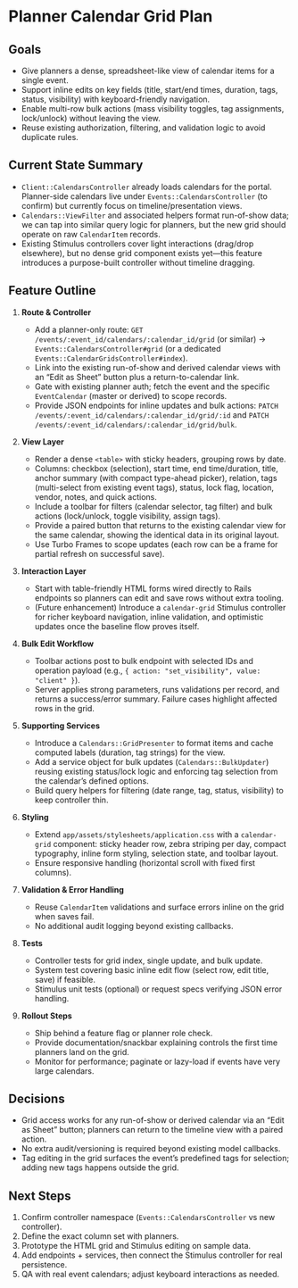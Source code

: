 # Planner Calendar Grid Plan

## Goals
- Give planners a dense, spreadsheet-like view of calendar items for a single event.
- Support inline edits on key fields (title, start/end times, duration, tags, status, visibility) with keyboard-friendly navigation.
- Enable multi-row bulk actions (mass visibility toggles, tag assignments, lock/unlock) without leaving the view.
- Reuse existing authorization, filtering, and validation logic to avoid duplicate rules.

## Current State Summary
- `Client::CalendarsController` already loads calendars for the portal. Planner-side calendars live under `Events::CalendarsController` (to confirm) but currently focus on timeline/presentation views.
- `Calendars::ViewFilter` and associated helpers format run-of-show data; we can tap into similar query logic for planners, but the new grid should operate on raw `CalendarItem` records.
- Existing Stimulus controllers cover light interactions (drag/drop elsewhere), but no dense grid component exists yet—this feature introduces a purpose-built controller without timeline dragging.

## Feature Outline
1. **Route & Controller**
   - Add a planner-only route: `GET /events/:event_id/calendars/:calendar_id/grid` (or similar) → `Events::CalendarsController#grid` (or a dedicated `Events::CalendarGridsController#index`).
   - Link into the existing run-of-show and derived calendar views with an “Edit as Sheet” button plus a return-to-calendar link.
   - Gate with existing planner auth; fetch the event and the specific `EventCalendar` (master or derived) to scope records.
   - Provide JSON endpoints for inline updates and bulk actions: `PATCH /events/:event_id/calendars/:calendar_id/grid/:id` and `PATCH /events/:event_id/calendars/:calendar_id/grid/bulk`.

2. **View Layer**
   - Render a dense `<table>` with sticky headers, grouping rows by date.
   - Columns: checkbox (selection), start time, end time/duration, title, anchor summary (with compact type-ahead picker), relation, tags (multi-select from existing event tags), status, lock flag, location, vendor, notes, and quick actions.
   - Include a toolbar for filters (calendar selector, tag filter) and bulk actions (lock/unlock, toggle visibility, assign tags).
   - Provide a paired button that returns to the existing calendar view for the same calendar, showing the identical data in its original layout.
   - Use Turbo Frames to scope updates (each row can be a frame for partial refresh on successful save).

3. **Interaction Layer**
   - Start with table-friendly HTML forms wired directly to Rails endpoints so planners can edit and save rows without extra tooling.
   - (Future enhancement) Introduce a `calendar-grid` Stimulus controller for richer keyboard navigation, inline validation, and optimistic updates once the baseline flow proves itself.

4. **Bulk Edit Workflow**
   - Toolbar actions post to bulk endpoint with selected IDs and operation payload (e.g., `{ action: "set_visibility", value: "client" }`).
   - Server applies strong parameters, runs validations per record, and returns a success/error summary. Failure cases highlight affected rows in the grid.

5. **Supporting Services**
   - Introduce a `Calendars::GridPresenter` to format items and cache computed labels (duration, tag strings) for the view.
   - Add a service object for bulk updates (`Calendars::BulkUpdater`) reusing existing status/lock logic and enforcing tag selection from the calendar’s defined options.
   - Build query helpers for filtering (date range, tag, status, visibility) to keep controller thin.

6. **Styling**
   - Extend `app/assets/stylesheets/application.css` with a `calendar-grid` component: sticky header row, zebra striping per day, compact typography, inline form styling, selection state, and toolbar layout.
   - Ensure responsive handling (horizontal scroll with fixed first columns).

7. **Validation & Error Handling**
   - Reuse `CalendarItem` validations and surface errors inline on the grid when saves fail.
   - No additional audit logging beyond existing callbacks.

8. **Tests**
   - Controller tests for grid index, single update, and bulk update.
   - System test covering basic inline edit flow (select row, edit title, save) if feasible.
   - Stimulus unit tests (optional) or request specs verifying JSON error handling.

9. **Rollout Steps**
   - Ship behind a feature flag or planner role check.
   - Provide documentation/snackbar explaining controls the first time planners land on the grid.
   - Monitor for performance; paginate or lazy-load if events have very large calendars.

## Decisions
- Grid access works for any run-of-show or derived calendar via an “Edit as Sheet” button; planners can return to the timeline view with a paired action.
- No extra audit/versioning is required beyond existing model callbacks.
- Tag editing in the grid surfaces the event’s predefined tags for selection; adding new tags happens outside the grid.

## Next Steps
1. Confirm controller namespace (`Events::CalendarsController` vs new controller).
2. Define the exact column set with planners.
3. Prototype the HTML grid and Stimulus editing on sample data.
4. Add endpoints + services, then connect the Stimulus controller for real persistence.
5. QA with real event calendars; adjust keyboard interactions as needed.
